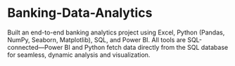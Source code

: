 # Banking-Data-Analytics
Built an end-to-end banking analytics project using Excel, Python (Pandas, NumPy, Seaborn, Matplotlib), SQL, and Power BI. All tools are SQL-connected—Power BI and Python fetch data directly from the SQL database for seamless, dynamic analysis and visualization.
